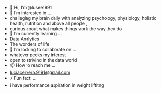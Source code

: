 - 👋 Hi, I’m @lusee1991
- 👀 I’m interested in ...
- challeging my brain daily with analyzing psychology, physiology, holistic health, nutrition and above all people ,
- curious about what makes things work the way they do
- 🌱 I’m currently learning ...
- Data Analytics
- The wonders of life 
- 💞️ I’m looking to collaborate on ...
- whatever peeks my interest
- open to striving in the data world 
- 📫 How to reach me ...
- luciacervera.9191@gmail.com
- ⚡ Fun fact: ...
- i have performance aspiration in weight liftitng 
<!---
lusee1991/lusee1991 is a ✨ special ✨ repository because its `README.md` (this file) appears on your GitHub profile.
You can click the Preview link to take a look at your changes.
--->
